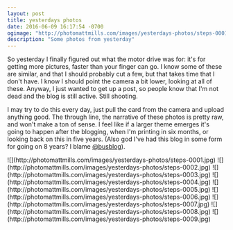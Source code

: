 ```yaml
---
layout: post
title: yesterdays photos
date: 2016-06-09 16:17:54 -0700
ogimage: "http://photomattmills.com/images/yesterdays-photos/steps-0001.jpg"
description: "Some photos from yesterday"
---
```


So yesterday I finally figured out what the motor drive was for: it's for getting more pictures, faster than your finger can go. I know some of these are similar, and that I should probably cut a few, but that takes time that I don't have. I know I should point the camera a bit lower, looking at all of these. Anyway, I just wanted to get up a post, so people know that I'm not dead and the blog is still active. Still shooting.

I may try to do this every day, just pull the card from the camera and upload anything good. The through line, the narrative of these photos is pretty raw, and won't make a ton of sense. I feel like if a larger theme emerges it's going to happen after the blogging, when I'm printing in six months, or looking back on this in five years. (Also god I've had this blog in some form for going on 8 years? I blame [@busblog](http://twitter.com/busblog)).

<span style="display:block;" class="center">
  ![](http://photomattmills.com/images/yesterdays-photos/steps-0001.jpg)
![](http://photomattmills.com/images/yesterdays-photos/steps-0002.jpg)
![](http://photomattmills.com/images/yesterdays-photos/steps-0003.jpg)
![](http://photomattmills.com/images/yesterdays-photos/steps-0004.jpg)
![](http://photomattmills.com/images/yesterdays-photos/steps-0005.jpg)
![](http://photomattmills.com/images/yesterdays-photos/steps-0006.jpg)
![](http://photomattmills.com/images/yesterdays-photos/steps-0007.jpg)
![](http://photomattmills.com/images/yesterdays-photos/steps-0008.jpg)
![](http://photomattmills.com/images/yesterdays-photos/steps-0009.jpg)
</span>
